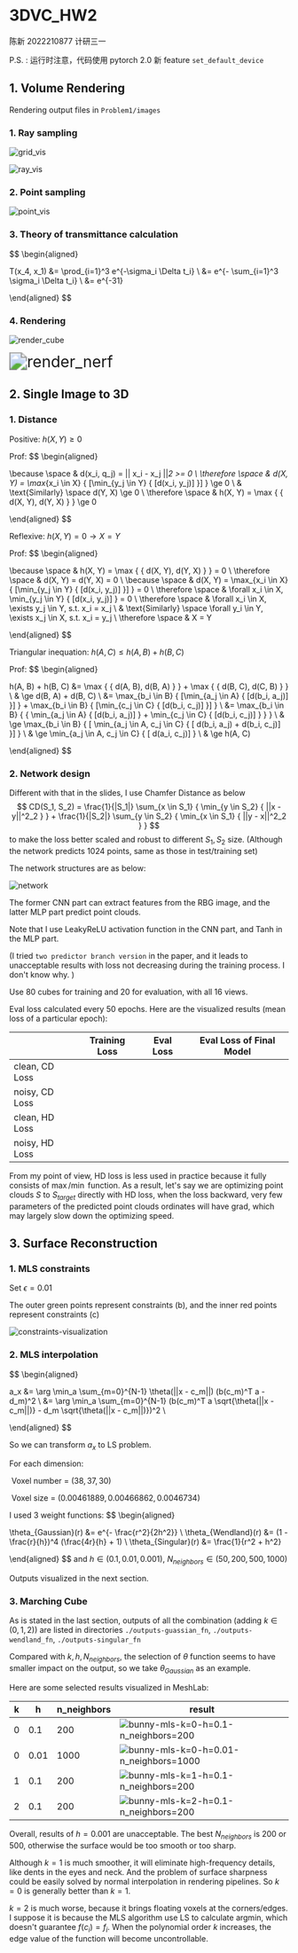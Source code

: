 # 3DVC_HW2

陈新	2022210877	计研三一



P.S. : 运行时注意，代码使用 pytorch 2.0 新 feature `set_default_device`



## 1. Volume Rendering

Rendering output files in `Problem1/images`

### 1. Ray sampling

![grid_vis](Problem1/images/grid_vis.png)

![ray_vis](Problem1/images/ray_vis.png)



### 2. Point sampling

![point_vis](Problem1/images/point_vis.png)



### 3. Theory of transmittance calculation

$$
\begin{aligned}

T(x_4, x_1) 
&= \prod_{i=1}^3 e^{-\sigma_i \Delta t_i}	\\
&= e^{- \sum_{i=1}^3 \sigma_i \Delta t_i}	\\
&= e^{-31}

\end{aligned}
$$



### 4. Rendering

![render_cube](Problem1/images/render_cube.gif)

<img src="Problem1/images/render_nerf.gif" alt="render_nerf" style="zoom: 200%;" />



## 2. Single Image to 3D

### 1. Distance

Positive: $h(X, Y) \ge 0$

Prof:
$$
\begin{aligned}

\because \space & d(x_i, q_j) = || x_i - x_j ||_2 >= 0	\\
\therefore \space & d(X, Y) = \max_{x_i \in X} { [\min_{y_j \in Y} { [d(x_i, y_j)] }] } \ge 0	\\
& \text{Similarly} \space d(Y, X) \ge 0	\\
\therefore \space & h(X, Y) = \max { \{ d(X, Y), d(Y, X) \} } \ge 0

\end{aligned}
$$


Reflexive: $h(X, Y) = 0 \rightarrow X = Y$

Prof:
$$
\begin{aligned}

\because \space & h(X, Y) = \max { \{ d(X, Y), d(Y, X) \} } = 0	\\
\therefore \space & d(X, Y) = d(Y, X) = 0	\\
\because \space & d(X, Y) = \max_{x_i \in X} { [\min_{y_j \in Y} { [d(x_i, y_j)] }] } = 0	\\
\therefore \space & \forall x_i \in X, \min_{y_j \in Y} { [d(x_i, y_j)] } = 0	\\
\therefore \space & \forall x_i \in X, \exists y_j \in Y, s.t. x_i = x_j	\\
& \text{Similarly} \space \forall y_i \in Y, \exists x_j \in X, s.t. x_i = y_j	\\
\therefore \space & X = Y

\end{aligned}
$$


Triangular inequation: $h(A, C) \le h(A, B) + h(B, C)$

Prof:
$$
\begin{aligned}

h(A, B) + h(B, C)
&= \max { \{ d(A, B), d(B, A) \} } + \max { \{ d(B, C), d(C, B) \} }	\\
& \ge d(B, A) + d(B, C)	\\
&= \max_{b_i \in B} { [\min_{a_j \in A} { [d(b_i, a_j)] }] } + \max_{b_i \in B} { [\min_{c_j \in C} { [d(b_i, c_j)] }] }	\\
&= \max_{b_i \in B} { \{ \min_{a_j \in A} { [d(b_i, a_j)] } + \min_{c_j \in C} { [d(b_i, c_j)] } \} }	\\
& \ge \max_{b_i \in B} { [ \min_{a_j \in A, c_j \in C} { [ d(b_i, a_j) + d(b_i, c_j)] }] }	\\
& \ge \min_{a_j \in A, c_j \in C} { [ d(a_i, c_j)] }	\\
& \ge h(A, C)

\end{aligned}
$$



### 2. Network design

Different with that in the slides, I use Chamfer Distance as below
$$
CD(S_1, S_2) = \frac{1}{|S_1|} \sum_{x \in S_1} { \min_{y \in S_2} { ||x - y||^2_2 } } + \frac{1}{|S_2|} \sum_{y \in S_2} { \min_{x \in S_1} { ||y - x||^2_2 } }
$$
to make the loss better scaled and robust to different $S_1, S_2$ size. (Although the network predicts 1024 points, same as those in test/training set) 



The network structures are as below:

![network](Problem2/pictures/network.svg)

The former CNN part can extract features from the RBG image, and the latter MLP part predict point clouds. 

Note that I use LeakyReLU activation function in the CNN part, and Tanh in the MLP part. 

(I tried `two predictor branch version` in the paper, and it leads to unacceptable results with loss not decreasing during the training process. I don't know why. )



Use 80 cubes for training and 20 for evaluation, with all 16 views. 



Eval loss calculated every 50 epochs. Here are the visualized results (mean loss of a particular epoch): 

|                | Training Loss | Eval Loss | Eval Loss of Final Model |
| -------------- | ------------- | --------- | ------------------------ |
| clean, CD Loss |               |           |                          |
| noisy, CD Loss |               |           |                          |
| clean, HD Loss |               |           |                          |
| noisy, HD Loss |               |           |                          |







From my point of view, HD loss is less used in practice because it fully consists of $\max/\min$ function. As a result, let's say we are optimizing point clouds $S$ to $S_{target}$ directly with HD loss, when the loss backward, very few parameters of the predicted point clouds ordinates will have grad, which may largely slow down the optimizing speed.  




## 3. Surface Reconstruction

### 1. MLS constraints

Set $\epsilon = 0.01$

The outer green points represent constraints (b), and the inner red points represent constraints (c)

![constraints-visualization](Problem3/constraints-visualization.png)



### 2. MLS interpolation

$$
\begin{aligned}

a_x
&= \arg \min_a \sum_{m=0}^{N-1} \theta(||x - c_m||) (b(c_m)^T a - d_m)^2	\\
&= \arg \min_a \sum_{m=0}^{N-1} (b(c_m)^T a \sqrt{\theta(||x - c_m||)} - d_m \sqrt{\theta(||x - c_m||)})^2	\\

\end{aligned}
$$

So we can transform $a_x$ to LS problem. 



For each dimension: 

​	Voxel number =  $(38, 37, 30)$

​	Voxel size = $(0.00461889, 0.00466862, 0.0046734)$



I used 3 weight functions:
$$
\begin{aligned}

\theta_{Gaussian}(r) &= e^{- \frac{r^2}{2h^2}}	\\
\theta_{Wendland}(r) &= (1 - \frac{r}{h})^4 (\frac{4r}{h} + 1)	\\
\theta_{Singular}(r) &= \frac{1}{r^2 + h^2}

\end{aligned}
$$
and $h \in (0.1, 0.01, 0.001)$, $N_{neighbors} \in (50, 200, 500, 1000)$

Outputs visualized in the next section. 



### 3. Marching Cube

As is stated in the last section, outputs of all the combination (adding $k \in (0, 1, 2)$) are listed in directories `./outputs-guassian_fn`, `./outputs-wendland_fn`, `./outputs-singular_fn`

Compared with $k, h, N_{neighbors}$, the selection of $\theta$ function seems to have smaller impact on the output, so we take $\theta_{Gaussian}$ as an example. 



Here are some selected results visualized in MeshLab: 

| k    | h    | n_neighbors | result                                                       |
| ---- | ---- | :---------- | ------------------------------------------------------------ |
| 0    | 0.1  | 200         | ![bunny-mls-k=0-h=0.1-n_neighbors=200](Problem3/pictures/bunny-mls-k=0-h=0.1-n_neighbors=200.png) |
| 0    | 0.01 | 1000        | ![bunny-mls-k=0-h=0.01-n_neighbors=1000](Problem3/pictures/bunny-mls-k=0-h=0.01-n_neighbors=1000.png) |
| 1    | 0.1  | 200         | ![bunny-mls-k=1-h=0.1-n_neighbors=200](Problem3/pictures/bunny-mls-k=1-h=0.1-n_neighbors=200.png) |
| 2    | 0.1  | 200         | ![bunny-mls-k=2-h=0.1-n_neighbors=200](Problem3/pictures/bunny-mls-k=2-h=0.1-n_neighbors=200.png) |



Overall, results of $h = 0.001$ are unacceptable. The best $N_{neighbors}$ is 200 or 500, otherwise the surface would be too smooth or too sharp. 



Although $k = 1$ is much smoother, it will eliminate high-frequency details, like dents in the eyes and neck. And the problem of surface sharpness could be easily solved by normal interpolation in rendering pipelines. So $k = 0$ is generally better than $k = 1$. 



$k=2$ is much worse, because it brings floating voxels at the corners/edges. I suppose it is because the MLS algorithm use LS to calculate argmin, which doesn't guarantee $f(c_i) = f_i$. When the polynomial order $k$ increases, the edge value of the function will become uncontrollable.  
